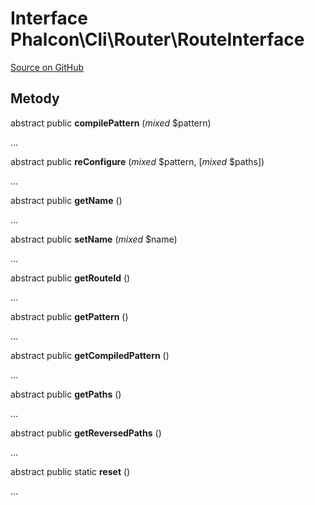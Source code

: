 # Interface **Phalcon\\Cli\\Router\\RouteInterface**

<a href="https://github.com/phalcon/cphalcon/blob/master/phalcon/cli/router/routeinterface.zep" class="btn btn-default btn-sm">Source on GitHub</a>

## Metody

abstract public **compilePattern** (*mixed* $pattern)

...

abstract public **reConfigure** (*mixed* $pattern, [*mixed* $paths])

...

abstract public **getName** ()

...

abstract public **setName** (*mixed* $name)

...

abstract public **getRouteId** ()

...

abstract public **getPattern** ()

...

abstract public **getCompiledPattern** ()

...

abstract public **getPaths** ()

...

abstract public **getReversedPaths** ()

...

abstract public static **reset** ()

...
